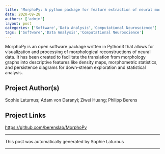 ```yaml
---
title: 'MorphoPy: A python package for feature extraction of neural morphologies'
date: 2020-09-28
authors: ['admin']
layout: post
categories: ['Software','Data Analysis','Computational Neuroscience']
tags: ['Software','Data Analysis','Computational Neuroscience']
---
```

MorphoPy is an open software package written in Python3 that allows for visualization and processing of morphological reconstructions of neural data. It has been created to facilitate the translation from morphology graphs into descriptive features like density maps, morphometric statistics, and persistence diagrams for down-stream exploration and statistical analysis.
## Project Author(s)
Sophie Laturnus; Adam von Daranyi; Ziwei Huang; Philipp Berens
## Project Links
https://github.com/berenslab/MorphoPy
***
This post was automatically generated by
Sophie Laturnus
***
